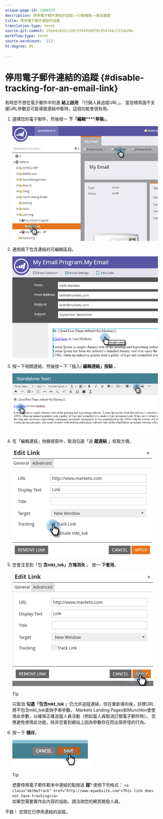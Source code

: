 ```yaml
---
unique-page-id: 1900579
description: 停用電子郵件連結的追蹤——行銷檔案——產品檔案
title: 停用電子郵件連結的追蹤
translation-type: tm+mt
source-git-commit: 29eb4c833c128c37849260f0c554144c237ab28e
workflow-type: tm+mt
source-wordcount: '213'
ht-degree: 0%

---
```



# 停用電子郵件連結的追蹤 {#disable-tracking-for-an-email-link}

有時您不想在電子郵件中的連 **結上啟用** 「行銷人員追蹤URL」。 當目標頁面不支援URL參數且可能導致連結中斷時，這個功能會很有用。

1. 選擇您的電子郵件，然後按一 **下「編輯****草稿**」。

   ![](assets/one-7.png)

1. 連按兩下包含連結的可編輯區段。

   ![](assets/two-6.png)

1. 按一下相關連結，然後按一下「插入/ **編輯連結」按鈕** 。

   ![](assets/three-6.png)

1. 在「編輯連結」快顯視窗中，取消勾選「追 **蹤連結** 」核取方塊。

   ![](assets/four-4.png)

1. 您會注意到「包 **含mkt_tok」方塊消失** 。 按一 **下套用**。

   ![](assets/five-3.png)

   >[!TIP]
   >
   >只取消 **勾選「包含mkt_tok** 」仍允許追蹤連結，但在重新導向後，目標URL將不包含mkt_tok查詢字串參數。 Marketo Landing Pages和Munchkin會使用此參數，以確保正確追蹤人員活動（例如當人員取消訂閱電子郵件時）。 您應避免使用此功能，除非您看到網站上因為參數存在而出現奇怪的行為。

1. 按一下 **儲存**。

   ![](assets/image2014-9-17-22-3a25-3a20.png)

   >[!TIP]
   >
   >想要停用電子郵件範本中連結的點按追 **蹤**? 使用下列格式：
   >`<a class="mktNoTrack" href="http://www.mywebsite.com">This link does not have tracking</a>`\
   >如果您需要實作此內容的協助，請洽詢您的網頁開發人員。

不錯！ 您現在已停用連結的追蹤。
